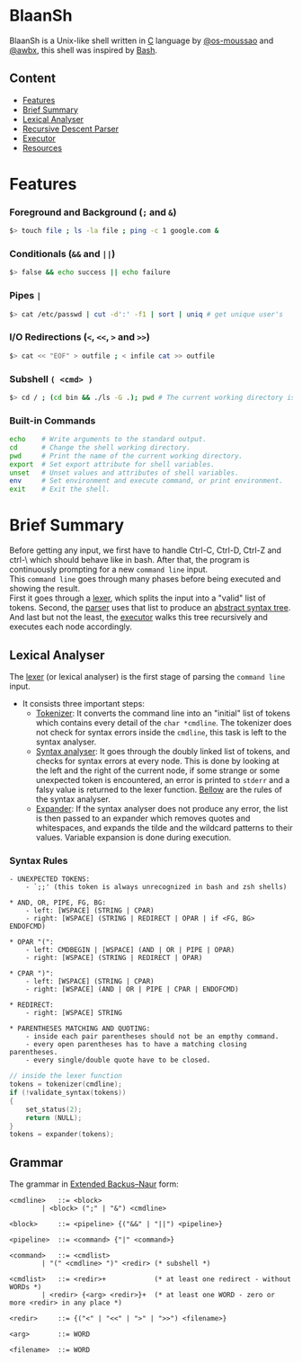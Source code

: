 # BlaanSh
BlaanSh is a Unix-like shell written in [C](https://en.wikipedia.org/wiki/C_(programming_language)) language by [@os-moussao](https://github.com/os-moussao) and [@awbx](https://github.com/awbx), this shell was inspired by [Bash](https://en.wikipedia.org/wiki/Bash_(Unix_shell)).
## Content
- [Features](#features)
- [Brief Summary](#brief-summary) 
- [Lexical Analyser](#lexicat-analyser)
- [Recursive Descent Parser](#recursive-descent-parser)
- [Executor](#executor)
- [Resources](#resources)

# Features
### Foreground and Background (`;` and `&`)
```bash
$> touch file ; ls -la file ; ping -c 1 google.com &
```

### Conditionals (`&&` and `||`)
```bash
$> false && echo success || echo failure
```

### Pipes `|` 
```bash
$> cat /etc/passwd | cut -d':' -f1 | sort | uniq # get unique user's
```

### I/O Redirections (`<`, `<<`, `>` and `>>`)
```bash
$> cat << "EOF" > outfile ; < infile cat >> outfile
```

### Subshell `( <cmd> )`
```bash
$> cd / ; (cd bin && ./ls -G .); pwd # The current working directory is still `/`
```

### Built-in Commands
```bash
echo	# Write arguments to the standard output.
cd 		# Change the shell working directory.
pwd 	# Print the name of the current working directory.
export 	# Set export attribute for shell variables.
unset 	# Unset values and attributes of shell variables.
env 	# Set environment and execute command, or print environment.
exit	# Exit the shell.
```

# Brief Summary
Before getting any input, we first have to handle Ctrl-C, Ctrl-D, Ctrl-Z and ctrl-\ which should behave like in bash. After that, the program is continuously prompting for a new `command line` input.\
This `command line` goes through many phases before being executed and showing the result.\
First it goes through a [lexer](/src/tokenizer/lexer.c), which splits the input into a "valid" list of tokens. Second, the [parser](/src/parser/parser.c) uses that list to produce an [abstract syntax tree](https://en.wikipedia.org/wiki/Abstract_syntax_tree). And last but not the least, the [executor](/src/executor/executor.c) walks this tree recursively and executes each node accordingly.

## Lexical Analyser
The [lexer](https://en.wikipedia.org/wiki/Lexical_analysis#:~:text=A%20program%20that%20performs%20lexical,web%20pages%2C%20and%20so%20forth.) (or lexical analyser) is the first stage of parsing the `command line` input.
- It consists three important steps:
	- [Tokenizer](/src/tokenizer/tokenizer.c#L89): It converts the command line into an "initial" list of tokens which contains every detail of the `char *cmdline`. The tokenizer does not check for syntax errors inside the `cmdline`, this task is left to the syntax analyser.
	- [Syntax analyser](/src/syntax_analyser/syntax_analyser.c#L106): It goes through the doubly linked list of tokens, and checks for syntax errors at every node. This is done by looking at the left and the right of the current node, if some strange or some unexpected token is encountered, an error is printed to `stderr` and a falsy value is returned to the lexer function. [Bellow](#syntax-rules) are the rules of the syntax analyser.
	- [Expander](/src/expander/expander.c#L15): If the syntax analyser does not produce any error, the list is then passed to an expander which removes quotes and whitespaces, and expands the tilde and the wildcard patterns to their values. Variable expansion is done during execution.

### Syntax Rules
````
- UNEXPECTED TOKENS:
	- `;;' (this token is always unrecognized in bash and zsh shells)

* AND, OR, PIPE, FG, BG:
	- left: [WSPACE] (STRING | CPAR)
	- right: [WSPACE] (STRING | REDIRECT | OPAR | if <FG, BG> ENDOFCMD)

* OPAR "(":
	- left: CMDBEGIN | [WSPACE] (AND | OR | PIPE | OPAR)
	- right: [WSPACE] (STRING | REDIRECT | OPAR)

* CPAR ")":
	- left: [WSPACE] (STRING | CPAR)
	- right: [WSPACE] (AND | OR | PIPE | CPAR | ENDOFCMD)

* REDIRECT:
	- right: [WSPACE] STRING

* PARENTHESES MATCHING AND QUOTING:
	- inside each pair parentheses should not be an empthy command.
	- every open parentheses has to have a matching closing parentheses.
	- every single/double quote have to be closed.
````

```c
// inside the lexer function
tokens = tokenizer(cmdline);
if (!validate_syntax(tokens))
{
	set_status(2);
	return (NULL);
}
tokens = expander(tokens);
```

## Grammar
The grammar in [Extended Backus–Naur](https://en.wikipedia.org/wiki/Extended_Backus%E2%80%93Naur_form) form:
```
<cmdline>	::= <block>
		| <block> (";" | "&") <cmdline>

<block>		::= <pipeline> {("&&" | "||") <pipeline>}

<pipeline>	::= <command> {"|" <command>}

<command>	::= <cmdlist>
		| "(" <cmdline> ")" <redir>	(* subshell *)

<cmdlist>	::= <redir>+			(* at least one redirect - without WORDs *)
		| <redir> {<arg> <redir>}+	(* at least one WORD - zero or more <redir> in any place *)

<redir>		::= {("<" | "<<" | ">" | ">>") <filename>}

<arg>		::= WORD

<filename>	::= WORD
```